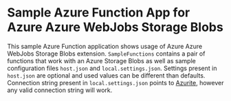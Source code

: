 # Sample Azure Function App for Azure Azure WebJobs Storage Blobs

This sample Azure Function application shows usage of Azure Azure WebJobs Storage Blobs extension.
`SampleFunctions` contains a pair of functions that work with an Azure Storage Blobs
as well as sample configuration files `host.json` and `local.settings.json`. Settings present in `host.json` are optional and used values can be different than defaults.
Connection string present in `local.settings.json` points to [Azurite](https://github.com/Azure/Azurite), however any valid connection string will work.